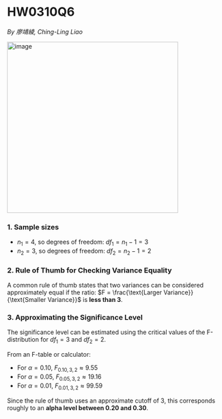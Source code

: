 # HW0310Q6

*By 廖靖綾, Ching-Ling Liao*

<img width="400" alt="image" src="https://github.com/user-attachments/assets/8ce4741c-88d7-4e9f-a4b3-c3026a57230d" />

### **1. Sample sizes**
- $n_1 = 4$, so degrees of freedom: $df_1 = n_1 - 1 = 3$
- $n_2 = 3$, so degrees of freedom: $df_2 = n_2 - 1 = 2$
  
### **2. Rule of Thumb for Checking Variance Equality**
A common rule of thumb states that two variances can be considered approximately equal if the ratio:
$F = \frac{\text{Larger Variance}}{\text{Smaller Variance}}$
is **less than 3**.

### **3. Approximating the Significance Level**
The significance level can be estimated using the critical values of the F-distribution for $df_1 = 3$ and $df_2 = 2$.

From an F-table or calculator:
- For $\alpha = 0.10$, $F_{0.10, 3, 2} \approx 9.55$
- For $\alpha = 0.05$, $F_{0.05, 3, 2} \approx 19.16$
- For $\alpha = 0.01$, $F_{0.01, 3, 2} \approx 99.59$

Since the rule of thumb uses an approximate cutoff of 3, this corresponds roughly to an **alpha level between 0.20 and 0.30**.
